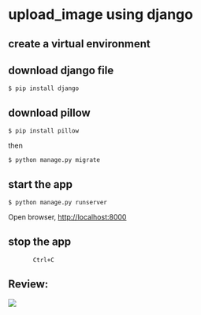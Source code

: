 # upload_image using django

## create a virtual environment

## download django file

```$ pip install django```

## download pillow

```$ pip install pillow```

then 
```
$ python manage.py migrate
```

## start the app

```$ python manage.py runserver```

Open browser, <http://localhost:8000>

## stop the app

           Ctrl+C
     
## Review:

![](https://github.com/simranlotey/upload_image/blob/main/review.png)
